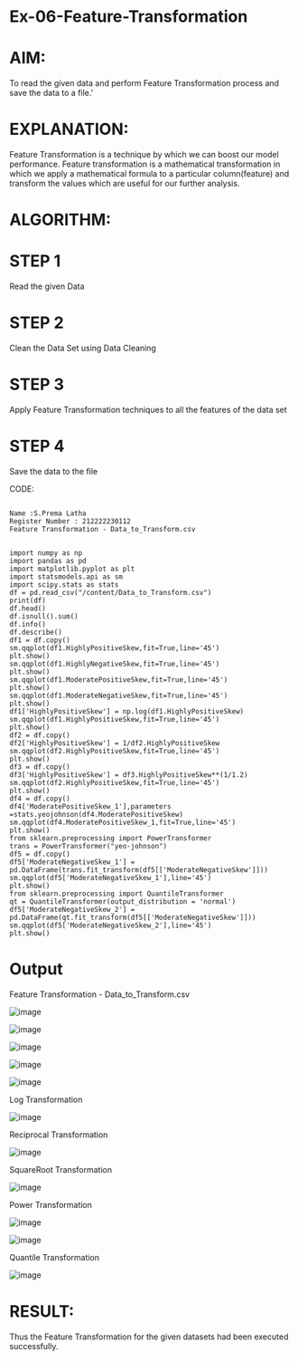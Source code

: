 # Ex-06-Feature-Transformation
# AIM:

To read the given data and perform Feature Transformation process and save the data to a file.'

# EXPLANATION:

Feature Transformation is a technique by which we can boost our model performance. Feature transformation is a mathematical transformation in which we apply a mathematical formula to a particular column(feature) and transform the values which are useful for our further analysis.

# ALGORITHM:
# STEP 1

Read the given Data

# STEP 2

Clean the Data Set using Data Cleaning 

# STEP 3

Apply Feature Transformation techniques to all the features of the data set

# STEP 4

Save the data to the file

CODE:

```

Name :S.Prema Latha
Register Number : 212222230112
Feature Transformation - Data_to_Transform.csv


import numpy as np
import pandas as pd
import matplotlib.pyplot as plt
import statsmodels.api as sm
import scipy.stats as stats
df = pd.read_csv("/content/Data_to_Transform.csv")
print(df)
df.head()
df.isnull().sum()
df.info()
df.describe()
df1 = df.copy()
sm.qqplot(df1.HighlyPositiveSkew,fit=True,line='45')
plt.show()
sm.qqplot(df1.HighlyNegativeSkew,fit=True,line='45')
plt.show()
sm.qqplot(df1.ModeratePositiveSkew,fit=True,line='45')
plt.show()
sm.qqplot(df1.ModerateNegativeSkew,fit=True,line='45')
plt.show()
df1['HighlyPositiveSkew'] = np.log(df1.HighlyPositiveSkew)
sm.qqplot(df1.HighlyPositiveSkew,fit=True,line='45')
plt.show()
df2 = df.copy()
df2['HighlyPositiveSkew'] = 1/df2.HighlyPositiveSkew
sm.qqplot(df2.HighlyPositiveSkew,fit=True,line='45')
plt.show()
df3 = df.copy()
df3['HighlyPositiveSkew'] = df3.HighlyPositiveSkew**(1/1.2)
sm.qqplot(df2.HighlyPositiveSkew,fit=True,line='45')
plt.show()
df4 = df.copy()
df4['ModeratePositiveSkew_1'],parameters =stats.yeojohnson(df4.ModeratePositiveSkew)
sm.qqplot(df4.ModeratePositiveSkew_1,fit=True,line='45')
plt.show()
from sklearn.preprocessing import PowerTransformer 
trans = PowerTransformer("yeo-johnson")
df5 = df.copy()
df5['ModerateNegativeSkew_1'] = pd.DataFrame(trans.fit_transform(df5[['ModerateNegativeSkew']]))
sm.qqplot(df5['ModerateNegativeSkew_1'],line='45')
plt.show()
from sklearn.preprocessing import QuantileTransformer
qt = QuantileTransformer(output_distribution = 'normal')
df5['ModerateNegativeSkew_2'] = pd.DataFrame(qt.fit_transform(df5[['ModerateNegativeSkew']]))
sm.qqplot(df5['ModerateNegativeSkew_2'],line='45')
plt.show()

```
# Output

Feature Transformation - Data_to_Transform.csv

![image](https://user-images.githubusercontent.com/118361409/234178783-e702fec6-ae97-4514-8419-9e53c9ba63d7.png)

![image](https://user-images.githubusercontent.com/118361409/234178843-b0308ca5-51ef-4275-8c32-ab39d5d0c93e.png)

![image](https://user-images.githubusercontent.com/118361409/234178859-12f72d50-9397-4479-89e7-d982cd19c848.png)

![image](https://user-images.githubusercontent.com/118361409/234178899-8827d06c-8395-4ade-aea4-0c2623d3db64.png)

![image](https://user-images.githubusercontent.com/118361409/234178925-5d8faeb0-1110-4d12-881e-3e3a5ffb18d8.png)


Log Transformation

![image](https://user-images.githubusercontent.com/118361409/234178994-a976fc77-03d4-4ee6-b501-08fb3b02d2bc.png)


Reciprocal Transformation

![image](https://user-images.githubusercontent.com/118361409/234179020-3081c29d-d9f8-4351-bdb6-6299c0aa74ce.png)

SquareRoot Transformation

![image](https://user-images.githubusercontent.com/118361409/234179071-430a9902-eed1-4247-ad88-419297849eb2.png)

Power Transformation

![image](https://user-images.githubusercontent.com/118361409/234179108-ed592042-7a37-4389-9610-27ae58eb50d8.png)

![image](https://user-images.githubusercontent.com/118361409/234179136-a309e951-f13d-4ffe-ab0b-c84d543fc841.png)


Quantile Transformation

![image](https://user-images.githubusercontent.com/118361409/234179167-fd068fef-d1c8-4c51-8b46-4eff21a71f76.png)


# RESULT:

Thus the Feature Transformation for the given datasets had been executed successfully.
